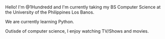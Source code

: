 Hello! I'm @1Hundredd and I'm currently taking my BS Computer Science at the University of the Philippines Los Banos. 

We are currently learning Python. 

Outisde of computer science, I enjoy watching TV/Shows and movies. 

